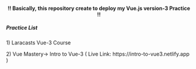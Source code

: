 <h4 align="center"> !! Basically, this repository create to deploy my Vue.js version-3 Practice !! </h4>

<h5> Practice List </h5>

<p> 1) Laracasts Vue-3 Course  </p>
<p> 2) Vue Mastery-> Intro to Vue-3 ( Live Link: https://intro-to-vue3.netlify.app )  </p>
